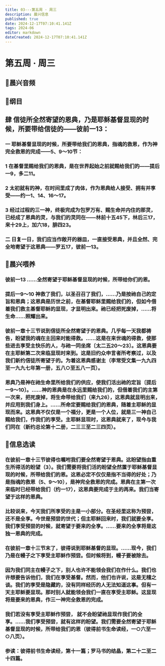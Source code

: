 ```yaml
---
title: 03---第五周 · 周三
description: 晨兴信息
published: true
date: 2024-12-17T07:10:41.141Z
tags: 2024-06
editor: markdown
dateCreated: 2024-12-17T07:10:41.141Z
---
```


# 第五周 · 周三

## 🎵晨兴音频


## 📖纲目

## 肆    信徒所全然寄望的恩典，乃是耶稣基督显现的时候，所要带给信徒的——彼前一13：

### 一    耶稣基督显现的时候，所要带给我们的恩典，指魂的救恩，作为神完全救恩的完成——5、9～10节：

### 1    在基督里赐给我们的恩典，是在世界起始之前就赐给我们的——提后一9，多二11。

### 2    太初就有的神，在时间里成了肉体，作为恩典给人接受、拥有并享受——约一1、14、16～17。

### 3    经过过程的三一神，终极完成为包罗万有、赐生命并内住的那灵，已经成了恩典的灵，与我们的灵同在——林前十五45下，林后三17，来十29上，加六18，腓四23。

### 二    日复一日，我们应当作敞开的器皿，一直接受恩典，并且全然、完全地寄望于这恩典——罗五17，彼前一13。

## 📖晨兴喂养

### 彼前一13    ……全然寄望于耶稣基督显现的时候，所带给你们的恩。

### 提后一9～10    神救了我们，以圣召召了我们，……乃是按祂自己的定旨和恩典；这恩典是历世之前，在基督耶稣里赐给我们的，但如今借着我们救主基督耶稣的显现，才显明出来。祂已经把死废掉，……将生命……照耀出来。

### 彼前一章十三节说到信徒所全然寄望于的恩典。几乎每一天我都祷告，盼望我的魂在主回来时能得救。……这是在来世魂的得救，使那些进去享受主快乐的人，与祂一同坐席〔太二五20～23〕。这恩典要在主耶稣第二次来临显现时来到。这是旧约众申言者所考察过，以及我们新约信徒所寄望于的。为着这恩典感谢主（李常受文集一九九四至一九九七年第一册，五八○至五八一页）。

### 恩典乃是神在祂生命里所给我们的供应，使我们活出祂的定旨〔提后一9～10〕。……神的恩典是在永远里赐给我们的，但借着我们的主第一次来，把死废掉，将生命带给我们（来九26），这恩典就显明出来，并应用到我们身上。……所命定要赐给我们的恩典，随着主耶稣的显现而来。这恩典不仅仅是一个福分，更是一个人位，就是三一神自己赐给我们，作我们的享受。主耶稣显现时，这恩典就来了，现今与我们同在（新约总论第十二册，二三三至二三四页）。

## 📖信息选读

### 在彼前一章十三节彼得也嘱咐我们要全然寄望于恩典。这盼望指由重生所得活的盼望（3）。我们需要将我们活的盼望全然置于耶稣基督显现的时候，所带给我们的恩。这恩必定不仅仅是指不当得的好处；乃是指魂的救恩（5、9～10），是神完全救恩的完成。恩典在主第一次来临时已经带给我们（约一17），这恩典要完成于主的再来。我们当寄望于这样的恩典。

### 比较说来，今天我们所享受的主是一小部分。在圣经里这称为预尝，还不是全享。今世是预尝的世代；但主耶稣回来时，我们就要全享。我们享受预尝的时候，就寄望于要来的全享。……要来的全享将是这独一恩典的完成。

### 在彼前一章十三节末了，彼得说到耶稣基督的显现。……现今，我们乃是在幔子之下享受主耶稣作预尝。但时候将到，幔子要被除去。

### 因为我们同主在幔子之下，别人也许不能领会我们在作什么。我们也许想要告诉他们，我们在享受基督。然而，他们也许说，这是无稽之谈。我们的享受是隐藏的，没有同样经历的人无法知道这事。但有一天主耶稣要显现。那时别人就能领会我们一直在享受主耶稣。这显现将是要来的恩典，作三一神完全救恩的完成。

### 我们若没有享受主耶稣作预尝， 就不会盼望祂显现作我们的全享。……我们享受预尝，就有这样的盼望。我们需要全然寄望于耶稣基督显现的时候，所带给我们的恩（彼得前书生命读经，一○六至一○八页）。

### 参读：彼得前书生命读经，第十一篇；罗马书的结晶，第二十二至二十四篇。